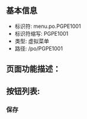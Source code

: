 
## 基本信息

- 标识符: menu.po.PGPE1001
- 标识符缩写: PGPE1001
- 类型: 虚拟菜单
- 路径: /po/PGPE1001

## 页面功能描述：





## 按钮列表:


### 保存


